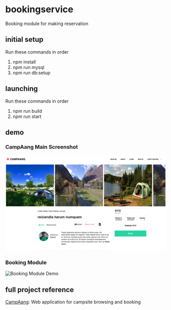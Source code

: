 # bookingservice
Booking module for making reservation

## initial setup
Run these commands in order
1. npm install
2. npm run mysql
3. npm run db:setup

## launching
Run these commands in order
1. npm run build
2. npm run start

## demo
### CampAang Main Screenshot
![CampAang Main](demo/CampAang.png)

### Booking Module
![Booking Module Demo](demo/Demo.gif)

## full project reference

[CampAang](https://github.com/hrr46-fec-aang): Web application for campsite browsing and booking
